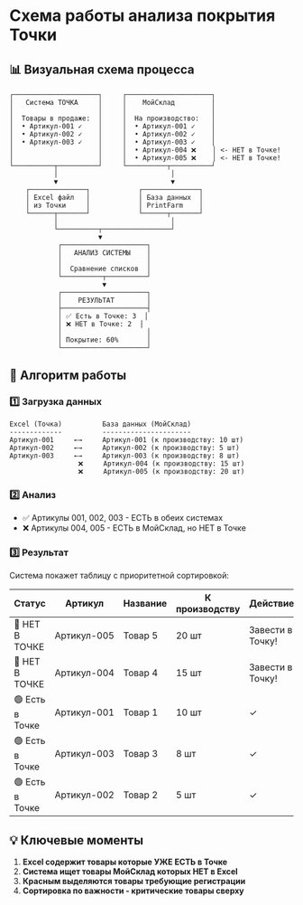 # Схема работы анализа покрытия Точки

## 📊 Визуальная схема процесса

```
┌─────────────────────┐     ┌─────────────────────┐
│   Система ТОЧКА     │     │    МойСклад         │
│                     │     │                     │
│  Товары в продаже:  │     │  На производство:   │
│  • Артикул-001 ✓    │     │  • Артикул-001 ✓    │
│  • Артикул-002 ✓    │     │  • Артикул-002 ✓    │
│  • Артикул-003 ✓    │     │  • Артикул-003 ✓    │
│                     │     │  • Артикул-004 ❌    │ <- НЕТ в Точке!
│                     │     │  • Артикул-005 ❌    │ <- НЕТ в Точке!
└──────────┬──────────┘     └──────────┬──────────┘
           │                            │
           ▼                            ▼
    ┌──────────────┐            ┌──────────────┐
    │ Excel файл   │            │ База данных  │
    │ из Точки     │            │ PrintFarm    │
    └──────┬───────┘            └──────┬───────┘
           │                            │
           └──────────┬─────────────────┘
                      ▼
            ┌─────────────────────┐
            │   АНАЛИЗ СИСТЕМЫ    │
            │                     │
            │  Сравнение списков  │
            └──────────┬──────────┘
                       ▼
            ┌─────────────────────┐
            │    РЕЗУЛЬТАТ        │
            ├─────────────────────┤
            │ ✅ Есть в Точке: 3  │
            │ ❌ НЕТ в Точке: 2  │
            │                     │
            │ Покрытие: 60%       │
            └─────────────────────┘
```

## 🔄 Алгоритм работы

### 1️⃣ Загрузка данных
```
Excel (Точка)          База данных (МойСклад)
-------------          ----------------------
Артикул-001     ←→     Артикул-001 (к производству: 10 шт)
Артикул-002     ←→     Артикул-002 (к производству: 5 шт)
Артикул-003     ←→     Артикул-003 (к производству: 8 шт)
                 ❌     Артикул-004 (к производству: 15 шт)
                 ❌     Артикул-005 (к производству: 20 шт)
```

### 2️⃣ Анализ
- ✅ Артикулы 001, 002, 003 - ЕСТЬ в обеих системах
- ❌ Артикулы 004, 005 - ЕСТЬ в МойСклад, но НЕТ в Точке

### 3️⃣ Результат
Система покажет таблицу с приоритетной сортировкой:

| Статус | Артикул | Название | К производству | Действие |
|--------|---------|----------|----------------|----------|
| 🔴 НЕТ В ТОЧКЕ | Артикул-005 | Товар 5 | 20 шт | Завести в Точку! |
| 🔴 НЕТ В ТОЧКЕ | Артикул-004 | Товар 4 | 15 шт | Завести в Точку! |
| 🟢 Есть в Точке | Артикул-001 | Товар 1 | 10 шт | ✓ |
| 🟢 Есть в Точке | Артикул-003 | Товар 3 | 8 шт | ✓ |
| 🟢 Есть в Точке | Артикул-002 | Товар 2 | 5 шт | ✓ |

## 💡 Ключевые моменты

1. **Excel содержит товары которые УЖЕ ЕСТЬ в Точке**
2. **Система ищет товары МойСклад которых НЕТ в Excel**
3. **Красным выделяются товары требующие регистрации**
4. **Сортировка по важности - критические товары сверху**